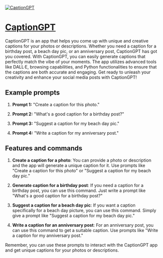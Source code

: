 [![CaptionGPT](https://files.oaiusercontent.com/file-99PMU3vnwp8os9oTz1DlD0s9?se=2123-10-16T19%3A04%3A46Z&sp=r&sv=2021-08-06&sr=b&rscc=max-age%3D31536000%2C%20immutable&rscd=attachment%3B%20filename%3D2c143a33-8491-4578-9d60-748fe2211cf0.png&sig=sZdUsCRL3GkZDg/OI7NjTyzRaEEYdWlMVgy8mKYMrVc%3D)](https://chat.openai.com/g/g-RXSbYjTdC-captiongpt)

# [CaptionGPT](https://chat.openai.com/g/g-RXSbYjTdC-captiongpt)

CaptionGPT is an app that helps you come up with unique and creative captions for your photos or descriptions. Whether you need a caption for a birthday post, a beach day pic, or an anniversary post, CaptionGPT has got you covered. With CaptionGPT, you can easily generate captions that perfectly match the vibe of your moments. The app utilizes advanced tools like DALL·E, browsing capabilities, and Python functionalities to ensure that the captions are both accurate and engaging. Get ready to unleash your creativity and enhance your social media posts with CaptionGPT!

## Example prompts

1. **Prompt 1:** "Create a caption for this photo."

2. **Prompt 2:** "What's a good caption for a birthday post?"

3. **Prompt 3:** "Suggest a caption for my beach day pic."

4. **Prompt 4:** "Write a caption for my anniversary post."

## Features and commands

1. **Create a caption for a photo**: You can provide a photo or description and the app will generate a unique caption for it. Use prompts like "Create a caption for this photo" or "Suggest a caption for my beach day pic."

2. **Generate caption for a birthday post**: If you need a caption for a birthday post, you can use this command. Just write a prompt like "What's a good caption for a birthday post?"

3. **Suggest a caption for a beach day pic**: If you want a caption specifically for a beach day picture, you can use this command. Simply give a prompt like "Suggest a caption for my beach day pic."

4. **Write a caption for an anniversary post**: For an anniversary post, you can use this command to get a suitable caption. Use prompts like "Write a caption for my anniversary post."

Remember, you can use these prompts to interact with the CaptionGPT app and get unique captions for your photos or descriptions.
